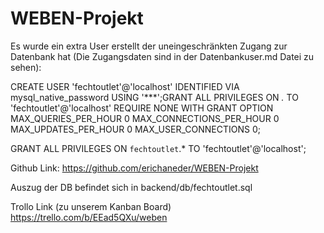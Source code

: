 # WEBEN-Projekt


Es wurde ein extra User erstellt der uneingeschränkten Zugang zur Datenbank hat (Die Zugangsdaten sind in der Datenbankuser.md Datei zu sehen):

CREATE USER 'fechtoutlet'@'localhost' IDENTIFIED VIA mysql_native_password USING '***';GRANT ALL PRIVILEGES ON *.* TO 'fechtoutlet'@'localhost' REQUIRE NONE WITH GRANT OPTION MAX_QUERIES_PER_HOUR 0 MAX_CONNECTIONS_PER_HOUR 0 MAX_UPDATES_PER_HOUR 0 MAX_USER_CONNECTIONS 0;

GRANT ALL PRIVILEGES ON `fechtoutlet`.* TO 'fechtoutlet'@'localhost';

Github Link: https://github.com/erichaneder/WEBEN-Projekt

Auszug der DB befindet sich in backend/db/fechtoutlet.sql

Trollo Link (zu unserem Kanban Board) https://trello.com/b/EEad5QXu/weben